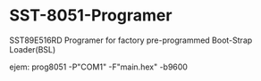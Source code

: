 # SST-8051-Programer
SST89E516RD Programer for factory pre-programmed Boot-Strap Loader(BSL)

  ejem: prog8051 -P"COM1" -F"main.hex" -b9600
